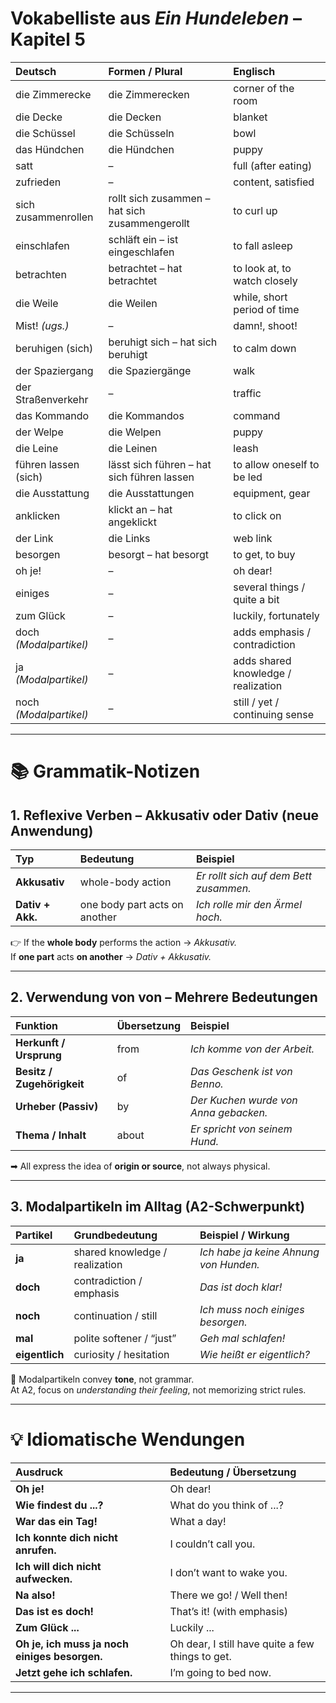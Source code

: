 # Vokabelliste aus _Ein Hundeleben_ – Kapitel 5

| Deutsch                | Formen / Plural                                | Englisch                            |
| :--------------------- | :--------------------------------------------- | :---------------------------------- |
| die Zimmerecke         | die Zimmerecken                                | corner of the room                  |
| die Decke              | die Decken                                     | blanket                             |
| die Schüssel           | die Schüsseln                                  | bowl                                |
| das Hündchen           | die Hündchen                                   | puppy                               |
| satt                   | –                                              | full (after eating)                 |
| zufrieden              | –                                              | content, satisfied                  |
| sich zusammenrollen    | rollt sich zusammen – hat sich zusammengerollt | to curl up                          |
| einschlafen            | schläft ein – ist eingeschlafen                | to fall asleep                      |
| betrachten             | betrachtet – hat betrachtet                    | to look at, to watch closely        |
| die Weile              | die Weilen                                     | while, short period of time         |
| Mist! _(ugs.)_         | –                                              | damn!, shoot!                       |
| beruhigen (sich)       | beruhigt sich – hat sich beruhigt              | to calm down                        |
| der Spaziergang        | die Spaziergänge                               | walk                                |
| der Straßenverkehr     | –                                              | traffic                             |
| das Kommando           | die Kommandos                                  | command                             |
| der Welpe              | die Welpen                                     | puppy                               |
| die Leine              | die Leinen                                     | leash                               |
| führen lassen (sich)   | lässt sich führen – hat sich führen lassen     | to allow oneself to be led          |
| die Ausstattung        | die Ausstattungen                              | equipment, gear                     |
| anklicken              | klickt an – hat angeklickt                     | to click on                         |
| der Link               | die Links                                      | web link                            |
| besorgen               | besorgt – hat besorgt                          | to get, to buy                      |
| oh je!                 | –                                              | oh dear!                            |
| einiges                | –                                              | several things / quite a bit        |
| zum Glück              | –                                              | luckily, fortunately                |
| doch _(Modalpartikel)_ | –                                              | adds emphasis / contradiction       |
| ja _(Modalpartikel)_   | –                                              | adds shared knowledge / realization |
| noch _(Modalpartikel)_ | –                                              | still / yet / continuing sense      |

---

# 📚 Grammatik-Notizen

## 1. Reflexive Verben – Akkusativ oder Dativ (neue Anwendung)

| Typ              | Bedeutung                     | Beispiel                               |
| :--------------- | :---------------------------- | :------------------------------------- |
| **Akkusativ**    | whole-body action             | _Er rollt sich auf dem Bett zusammen._ |
| **Dativ + Akk.** | one body part acts on another | _Ich rolle mir den Ärmel hoch._        |

👉 If the **whole body** performs the action → _Akkusativ._  
If **one part** acts **on another** → _Dativ + Akkusativ._

---

## 2. Verwendung von **von** – Mehrere Bedeutungen

| Funktion                   | Übersetzung | Beispiel                              |
| :------------------------- | :---------- | :------------------------------------ |
| **Herkunft / Ursprung**    | from        | _Ich komme von der Arbeit._           |
| **Besitz / Zugehörigkeit** | of          | _Das Geschenk ist von Benno._         |
| **Urheber (Passiv)**       | by          | _Der Kuchen wurde von Anna gebacken._ |
| **Thema / Inhalt**         | about       | _Er spricht von seinem Hund._         |

➡ All express the idea of **origin or source**, not always physical.

---

## 3. Modalpartikeln im Alltag (A2-Schwerpunkt)

| Partikel       | Grundbedeutung                 | Beispiel / Wirkung                     |
| :------------- | :----------------------------- | :------------------------------------- |
| **ja**         | shared knowledge / realization | _Ich habe ja keine Ahnung von Hunden._ |
| **doch**       | contradiction / emphasis       | _Das ist doch klar!_                   |
| **noch**       | continuation / still           | _Ich muss noch einiges besorgen._      |
| **mal**        | polite softener / “just”       | _Geh mal schlafen!_                    |
| **eigentlich** | curiosity / hesitation         | _Wie heißt er eigentlich?_             |

💬 Modalpartikeln convey **tone**, not grammar.  
At A2, focus on _understanding their feeling_, not memorizing strict rules.

---

# 💡 Idiomatische Wendungen

| Ausdruck                                      | Bedeutung / Übersetzung                          |
| :-------------------------------------------- | :----------------------------------------------- |
| **Oh je!**                                    | Oh dear!                                         |
| **Wie findest du ...?**                       | What do you think of ...?                        |
| **War das ein Tag!**                          | What a day!                                      |
| **Ich konnte dich nicht anrufen.**            | I couldn’t call you.                             |
| **Ich will dich nicht aufwecken.**            | I don’t want to wake you.                        |
| **Na also!**                                  | There we go! / Well then!                        |
| **Das ist es doch!**                          | That’s it! (with emphasis)                       |
| **Zum Glück ...**                             | Luckily ...                                      |
| **Oh je, ich muss ja noch einiges besorgen.** | Oh dear, I still have quite a few things to get. |
| **Jetzt gehe ich schlafen.**                  | I’m going to bed now.                            |

---
